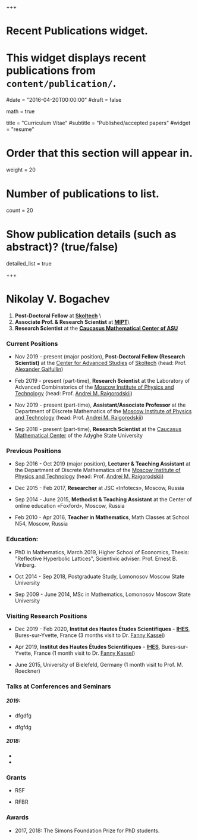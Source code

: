 +++
# Recent Publications widget.
# This widget displays recent publications from `content/publication/`.

#date = "2016-04-20T00:00:00"
#draft = false

math = true

title = "Curriculum Vitae"
#subtitle = "Published/accepted papers"
#widget = "resume"

# Order that this section will appear in.
weight = 20



# Number of publications to list.
count = 20

# Show publication details (such as abstract)? (true/false)
detailed_list = true



+++

# Nikolay V. Bogachev

1. **Post-Doctoral Fellow** at [**Skoltech**](https://crei.skoltech.ru/cas/) \\
2. **Associate Prof. & Research Scientist** at [**MIPT**](https://mipt.ru/english/)\\
3. **Research Scientist** at the [**Caucasus Mathematical Center of ASU**](http://en.cmcagu.ru/)


### Current Positions

  - Nov 2019 - present (major position), **Post-Doctoral Fellow (Research Scientist)** at the [Center for Advanced Studies](https://crei.skoltech.ru/cas/) of [Skoltech](https://www.skoltech.ru/en) (head: Prof. [Alexander Gaifullin](https://faculty.skoltech.ru/people/alexandergaifullin))

  - Feb 2019 - present (part-time), **Research Scientist** at the Laboratory of Advanced Combinatorics of the [Moscow Institute of Physics and Technology](https://mipt.ru/english/) (head: Prof. [Andrei M. Raigorodskii](https://mipt.ru/english/persons/andrey-raigorodskii#1757226))

  - Nov 2019 - present (part-time), **Assistant/Associate Professor** at the Department of Discrete Mathematics of the [Moscow Institute of Physics and Technology](https://mipt.ru/english/) (head: Prof. [Andrei M. Raigorodskii](https://mipt.ru/english/persons/andrey-raigorodskii#1757226))

  - Sep 2018 - present (part-time), **Research Scientist** at the [Caucasus Mathematical Center](http://en.cmcagu.ru/) of the Adyghe State University

### Previous Positions

- Sep 2016 - Oct 2019 (major position), **Lecturer & Teaching Assistant** at the Department of Discrete Mathematics of the [Moscow Institute of Physics and Technology](https://mipt.ru/english/) (head: Prof. [Andrei M. Raigorodskii](https://mipt.ru/english/persons/andrey-raigorodskii#1757226))

- Dec 2015 - Feb 2017, **Researcher** at JSC «Infotecs», Moscow, Russia

- Sep 2014 - June 2015, **Methodist & Teaching Assistant** at the Center of online education «Foxford», Moscow, Russia

- Feb 2010 - Apr 2016, **Teacher in Mathematics**, Math Classes at School N54, Moscow, Russia

### Education:

- PhD in Mathematics, March 2019, Higher School of Economics, Thesis: "Reflective Hyperbolic Lattices", Scientivic adviser: Prof. Ernest B. Vinberg.

- Oct 2014 - Sep 2018, Postgraduate Study, Lomonosov Moscow State University

- Sep 2009 - June 2014, MSc in Mathematics, Lomonosov Moscow State University

### Visiting Research Positions

- Dec 2019 - Feb 2020, **Institut des Hautes Études Scientifiques** - [**IHES**](https://www.ihes.fr/en/), Bures-sur-Yvette, France (3 months visit to Dr. [Fanny Kassel](http://www.ihes.fr/~/kassel/english.html))

- Apr 2019, **Institut des Hautes Études Scientifiques** - [**IHES**](https://www.ihes.fr/en/), Bures-sur-Yvette, France (1 month visit to Dr. [Fanny Kassel](http://www.ihes.fr/~/kassel/english.html))

- June 2015, University of Bielefeld, Germany (1 month visit to Prof. M. Roeckner)

### Talks at Conferences and Seminars

##### 2019:

- dfgdfg

- dfgfdg

##### 2018:
 
-
      
-

### Grants

- RSF

- RFBR

### Awards

- 2017, 2018: The Simons Foundation Prize for PhD students.


